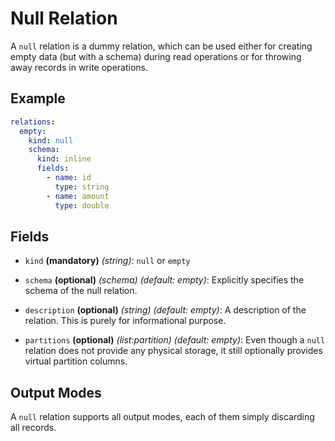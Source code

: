 # Null Relation

A `null` relation is a dummy relation, which can be used either for creating empty
data (but with a schema) during read operations or for throwing away records in
write operations. 

## Example
```yaml
relations:
  empty:
    kind: null
    schema:
      kind: inline
      fields:
        - name: id
          type: string
        - name: amount
          type: double
```

## Fields
* `kind` **(mandatory)** *(string)*: `null` or `empty`

* `schema` **(optional)** *(schema)* *(default: empty)*:
  Explicitly specifies the schema of the null relation. 

* `description` **(optional)** *(string)* *(default: empty)*:
  A description of the relation. This is purely for informational purpose.

* `partitions` **(optional)** *(list:partition)* *(default: empty)*:
  Even though a `null` relation does not provide any physical storage, it still optionally 
  provides virtual partition columns.


## Output Modes
A `null` relation supports all output modes, each of them simply discarding all records.
